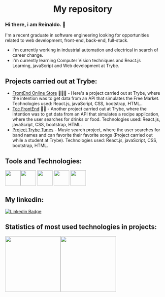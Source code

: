 ### <h1 align="center">My repository</h1>


### Hi there, i am Reinaldo. 👋
I'm a recent graduate in software engineering looking for opportunities related to web development, front-end, back-end, full-stack.
-  I'm currently working in industrial automation and electrical in search of career change.
-  I'm currently learning Computer Vision techniques and React.js Learning, javaScript and Web development at Trybe.

## Projects carried out at Trybe:

- [FrontEnd Online Store](https://jade-trifle-9cc2b8.netlify.app/) 👨🏼‍🏫 - Here's a project carried out at Trybe, where the intention was to get data from an API that simulates the Free Market. Technologies used: React.js, javaScript, CSS, bootstrap, HTML..
- [Tcc FrontEnd](https://effortless-jelly-2a6292.netlify.app/) ✍🏼 - Another project carried out at Trybe, where the intention was to get data from an API that simulates a recipe application, where the user searches for drinks or food. Technologies used: React.js, javaScript, CSS, bootstrap, HTML.
- [Project Trybe Tunes](https://trybe-tunes.web.app/)  - Music search project, where the user searches for band names and can favorite their favorite songs (Project carried out while a student at Trybe). Technologies used: React.js, javaScript, CSS, bootstrap, HTML.

## Tools and Technologies:

<img src="https://cdn.jsdelivr.net/gh/devicons/devicon/icons/react/react-original.svg" width="50" height="50"/><img src="https://cdn.jsdelivr.net/gh/devicons/devicon/icons/javascript/javascript-original.svg" width="50" height="50"/>
<img src="https://cdn.jsdelivr.net/gh/devicons/devicon/icons/redux/redux-original.svg" width="50" height="50"/>
<img src="https://cdn.jsdelivr.net/gh/devicons/devicon/icons/mysql/mysql-original.svg" width="50" height="50"/>
<img src="https://cdn.jsdelivr.net/gh/devicons/devicon/icons/git/git-original.svg" width="50" height="50"/>
## My linkedin:

[![Linkedin Badge](https://img.shields.io/badge/-LinkedIn-blue?style=flat-square&logo=Linkedin&logoColor=white&link=https://www.linkedin.com/in/reinaldo-pereira-9222a27a/)](https://www.linkedin.com/in/reinaldo-pereira-9222a27a/)
## Statistics of most used technologies in projects:

<div><a href="https://github.com/reinaldoper"><img height="180em" src="https://github-readme-stats.vercel.app/api/top-langs/?username=reinaldoper&layout=compact&langs_count=7&theme=dracula"/><img height="180em" src="https://github-readme-stats.vercel.app/api?username=reinaldoper&show_icons=true&theme=dracula&include_all_commits=true&count_private=true"/></div> 
 
 
 
 


